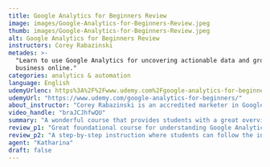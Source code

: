 ```yaml
---
title: Google Analytics for Beginners Review
image: images/Google-Analytics-for-Beginners-Review.jpeg
thumb: images/Google-Analytics-for-Beginners-Review.jpeg
alt: Google Analytics for Beginners Review
instructors: Corey Rabazinski
metades: >-
  "Learn to use Google Analytics for uncovering actionable data and growing your
  business online."
categories: analytics & automation
language: English
udemyUrlenc: https%3A%2F%2Fwww.udemy.com%2Fgoogle-analytics-for-beginners%2F
udemyUrl: "https://www.udemy.com/google-analytics-for-beginners/"
about_instructor: "Corey Rabazinski is an accredited marketer in Google and Bing with more than 8 years of experience in helping companies and businesses. He is the marketing director at Code School and has previously managed multi-million dollar campaigns for various companies."
video_handle: "braJCJhfwQU"
summary: "A wonderful course that provides students with a great overview of Google Analytics and how they can utilize it to maximize the potential of their business or company. There are lots of practical application given and the instructor is very knowledgeable about the subject."
review_p1: "Great foundational course for understanding Google Analytics for total beginners and those who wants to take a refresher course. An extensive amount of information is compacted into a single course and provides walkthroughs for the students. There are practical applications for the examples provided and the lessons are broken down into smaller parts to make it easier for the students to learn the materials. There is a good intro for Analytics Dashboard, how to maximize visitor data and what changes can the students make to the site to make it more engaging for the people."
review_p2: "A step-by-step instruction where students can follow the instructor is given. The course is very informative and well-organized and provides a great insight into how the students can utilize Google Analytics for their business. It opens up a new door of possibilities and presents great ideas for the students to use as a starting point and build their knowledge upon that. The lessons are straight to the point but are at a reasonable pace for the students. Some of the parts are just given an overview but still provides the students a good foundation. The materials are simple to understand and can easily be reinforced in the minds of the students. "
agent: "Katharina"
draft: false
---
```



